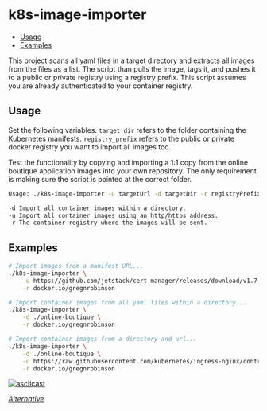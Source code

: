 # k8s-image-importer

- [Usage](#usage)
- [Examples](#examples)

This project scans all yaml files in a target directory and extracts all images from the files as a list. The script than pulls the image, tags it, and pushes it to a public or private registry using a registry prefix. This script assumes you are already authenticated to your container registry.

## Usage

Set the following variables. `target_dir` refers to the folder containing the Kubernetes manifests. `registry_prefix` refers to the public or private docker registry you want to import all images too.

Test the functionality by copying and importing a 1:1 copy from the online boutique application images into your own repository. The only requirement is making sure the script is pointed at the correct folder.

```bash
Usage: ./k8s-image-importer -u targetUrl -d targetDir -r registryPrefix

-d Import all container images within a directory.  
-u Import all container images using an http/https address. 
-r The container registry where the images will be sent.
```

## Examples

```sh
# Import images from a manifest URL...
./k8s-image-importer \
    -u https://github.com/jetstack/cert-manager/releases/download/v1.7.0/cert-manager.yaml \
    -r docker.io/gregnrobinson

# Import container images from all yaml files within a directory...
./k8s-image-importer \
    -d ./online-boutique \
    -r docker.io/gregnrobinson

# Import container images from a directory and url...
./k8s-image-importer \
    -d ./online-boutique \
    -u https://raw.githubusercontent.com/kubernetes/ingress-nginx/controller-v1.1.1/deploy/static/provider/cloud/deploy.yaml \
    -r docker.io/gregnrobinson
```

[![asciicast](https://asciinema.org/a/466220.svg)](https://asciinema.org/a/466220)

*[Alternative](https://storage.googleapis.com/phronesis-310405.appspot.com/k8s-image-importer/image-import-test.mp4)*
